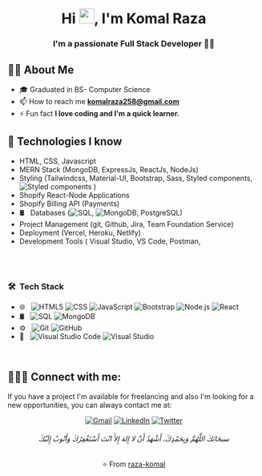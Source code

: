 
<h1 align="center">Hi <img src="https://raw.githubusercontent.com/MartinHeinz/MartinHeinz/master/wave.gif" width="30px">, I'm Komal Raza</h1>
<h3 align="center">I'm a passionate Full Stack Developer 👩‍💻 </h3>


## 🙋‍♂️ About Me
<!-- <div>Icons made by <a href="https://www.freepik.com" title="Freepik">Freepik</a> from <a href="https://www.flaticon.com/" title="Flaticon">www.flaticon.com</a></div> -->
<!-- - 🔭 I’m currently working on **<img src="./react.png"/>** -->

- 🎓 Graduated in BS- Computer Science
- 📫 How to reach me **komalraza258@gmail.com**
- ⚡ Fun fact **I love coding and I'm a quick learner.**

## 🚀 Technologies I know

- HTML, CSS, Javascript
- MERN Stack (MongoDB, ExpressJs, ReactJs, NodeJs)
- Styling (Tailwindcss, Material-UI,  Bootstrap, Sass, Styled components,![ Styled components](https://github.com/komalraza/komalraza/assets/38317046/78b69308-7d3e-480f-96bf-740d86bf396f)
)
- Shopify React-Node Applications
- Shopify Billing API (Payments)
- 🛢 &nbsp; Databases (![SQL](https://img.shields.io/badge/-SQL-333333?style=flat&logo=mysql), ![MongoDB](https://img.shields.io/badge/-MongoDB-333333?style=flat&logo=mongodb),  PostgreSQL)
- Project Management (git, Github, Jira, Team Foundation Service)
- Deployment (Vercel, Heroku, Netlify)
- Development Tools ( Visual Studio, VS Code, Postman, 



<br/>
<br>
<h3> 🛠 &nbsp;Tech Stack</h3>
 
- 🌐 &nbsp;
  ![HTML5](https://img.shields.io/badge/-HTML5-333333?style=flat&logo=HTML5)
  ![CSS](https://img.shields.io/badge/-CSS-333333?style=flat&logo=CSS3&logoColor=1572B6)
  ![JavaScript](https://img.shields.io/badge/-JavaScript-333333?style=flat&logo=javascript)
  ![Bootstrap](https://img.shields.io/badge/-Bootstrap-333333?style=flat&logo=bootstrap&logoColor=563D7C)
  ![Node.js](https://img.shields.io/badge/-Node.js-333333?style=flat&logo=node.js)
  ![React](https://img.shields.io/badge/-React-333333?style=flat&logo=react)
- 🛢 &nbsp;
  ![SQL](https://img.shields.io/badge/-SQL-333333?style=flat&logo=mysql)
  ![MongoDB](https://img.shields.io/badge/-MongoDB-333333?style=flat&logo=mongodb)
- ⚙️ &nbsp;
  ![Git](https://img.shields.io/badge/-Git-333333?style=flat&logo=git)
  ![GitHub](https://img.shields.io/badge/-GitHub-333333?style=flat&logo=github)
- 🔧 &nbsp;
  ![Visual Studio Code](https://img.shields.io/badge/-Visual%20Studio%20Code-333333?style=flat&logo=visual-studio-code&logoColor=007ACC)
  ![Visual Studio](https://img.shields.io/badge/--Visual%20Studio%20-333333?style=flat&logo=visual-studio)


<br/>

## 🙋🏻‍♀️ Connect with me:

If you have a project I'm available for freelancing and also I'm looking for a new opportunities,
you can always contact me at: <br>

<!-- Social Links -->
<div align="center">
<a href="mailto:komalraza258@gmail.com"><img alt="Gmail" src="https://img.shields.io/badge/Gmail-D14836?style=for-the-badge&logo=gmail&logoColor=white" /></a>
<a href="https://www.linkedin.com/in/komal-raza/"><img alt="LinkedIn" src="https://img.shields.io/badge/linkedin-%230077B5.svg?style=for-the-badge&logo=linkedin&logoColor=white"/></a>
<a href="https://twitter.com/razaa_komal"><img alt="Twitter" src="https://img.shields.io/badge/komal_raza-%231DA1F2.svg?style=for-the-badge&logo=Twitter&logoColor=white"/>
</a>


<h6 align="center">سبحَانَكَ اللَّهُمَّ وَبِحَمْدِكَ، أَشْهَدُ أَنْ لا إِلهَ إِلأَ انْتَ أَسْتَغْفِرُكَ وَأَتْوبُ إِلَيْكَ</h6>

⭐️ From [raza-komal](https://github.com/komal-raza)



